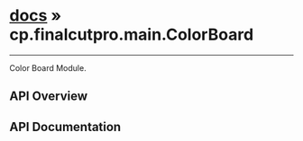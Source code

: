 # [docs](index.md) » cp.finalcutpro.main.ColorBoard
---

Color Board Module.

## API Overview

## API Documentation

